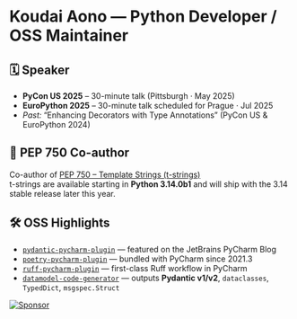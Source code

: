 # Koudai Aono — Python Developer / OSS Maintainer

## 🗓️ Speaker
- **PyCon US 2025** – 30-minute talk (Pittsburgh · May 2025)
- **EuroPython 2025** – 30-minute talk scheduled for Prague · Jul 2025
- _Past:_ “Enhancing Decorators with Type Annotations” (PyCon US & EuroPython 2024)

## 🐍 PEP 750 Co-author
Co-author of [PEP 750 – Template Strings (t-strings)](https://peps.python.org/pep-0750/)  
t-strings are available starting in **Python 3.14.0b1** and will ship with the 3.14 stable release later this year.

## 🛠️ OSS Highlights
- [`pydantic-pycharm-plugin`](https://github.com/koxudaxi/pydantic-pycharm-plugin) — featured on the JetBrains PyCharm Blog  
- [`poetry-pycharm-plugin`](https://github.com/koxudaxi/poetry-pycharm-plugin) — bundled with PyCharm since 2021.3  
- [`ruff-pycharm-plugin`](https://github.com/koxudaxi/ruff-pycharm-plugin) — first-class Ruff workflow in PyCharm  
- [`datamodel-code-generator`](https://github.com/koxudaxi/datamodel-code-generator) — outputs **Pydantic v1/v2**, `dataclasses`, `TypedDict`, `msgspec.Struct`

[![Sponsor](https://img.shields.io/badge/Sponsor-blue?style=for-the-badge)](https://github.com/sponsors/koxudaxi)
